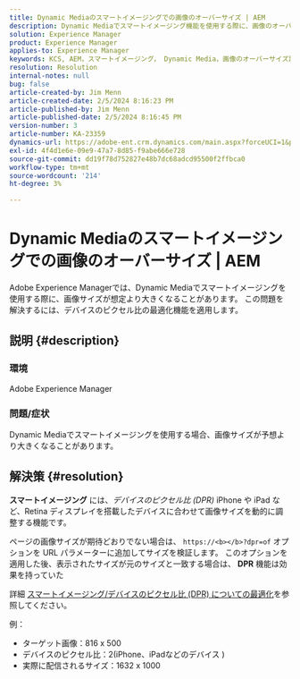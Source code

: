 ```yaml
---
title: Dynamic Mediaのスマートイメージングでの画像のオーバーサイズ | AEM
description: Dynamic Mediaでスマートイメージング機能を使用する際に、画像のオーバーサイズの問題を修正する方法について説明します。 デバイスのピクセル比の最適化機能を適用します。
solution: Experience Manager
product: Experience Manager
applies-to: Experience Manager
keywords: KCS, AEM，スマートイメージング， Dynamic Media，画像のオーバーサイズ設定
resolution: Resolution
internal-notes: null
bug: false
article-created-by: Jim Menn
article-created-date: 2/5/2024 8:16:23 PM
article-published-by: Jim Menn
article-published-date: 2/5/2024 8:16:45 PM
version-number: 3
article-number: KA-23359
dynamics-url: https://adobe-ent.crm.dynamics.com/main.aspx?forceUCI=1&pagetype=entityrecord&etn=knowledgearticle&id=c685a56c-63c4-ee11-9079-6045bd006268
exl-id: 4f4d1e6e-09e9-47a7-8d85-f9abe666e728
source-git-commit: dd19f78d752827e48b7dc68adcd95500f2ffbca0
workflow-type: tm+mt
source-wordcount: '214'
ht-degree: 3%

---
```


# Dynamic Mediaのスマートイメージングでの画像のオーバーサイズ | AEM


Adobe Experience Managerでは、Dynamic Mediaでスマートイメージングを使用する際に、画像サイズが想定より大きくなることがあります。 この問題を解決するには、デバイスのピクセル比の最適化機能を適用します。

## 説明 {#description}


### <b>環境</b>

Adobe Experience Manager

### <b>問題/症状</b>

Dynamic Mediaでスマートイメージングを使用する場合、画像サイズが予想より大きくなることがあります。


## 解決策 {#resolution}


<b>スマートイメージング</b> には、*デバイスのピクセル比 (DPR)* iPhone や iPad など、Retina ディスプレイを搭載したデバイスに合わせて画像サイズを動的に調整する機能です。

ページの画像サイズが期待どおりでない場合は、 `https://<b></b>?dpr=of` オプションを URL パラメーターに追加してサイズを検証します。 このオプションを適用した後、表示されたサイズが元のサイズと一致する場合は、 <b>DPR</b> 機能は効果を持っていた

詳細 [スマートイメージング/デバイスのピクセル比 (DPR) についての最適化](https://experienceleague.adobe.com/docs/experience-manager-65/assets/dynamic/imaging-faq.html#dpr)を参照してください。

例：

- ターゲット画像：816 x 500
- デバイスのピクセル比：2(iPhone、iPadなどのデバイス )
- 実際に配信されるサイズ：1632 x 1000
